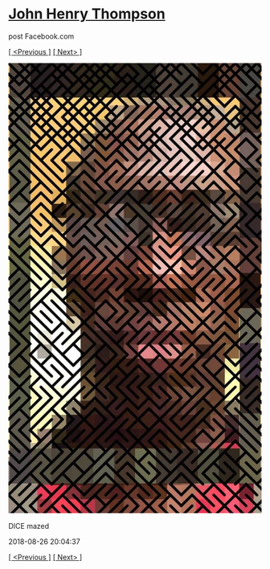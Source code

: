 # [John Henry Thompson](../README.md)
post Facebook.com

[[ <Previous ]](2018-08-28-1.md) [[ Next> ]](2018-08-26-2.md)

[![](../media/2018-08-26/Timeline-Photos-DICE-mazed.jpg)](../README.md)

DICE mazed

2018-08-26 20:04:37

[[ <Previous ]](2018-08-28-1.md) [[ Next> ]](2018-08-26-2.md)